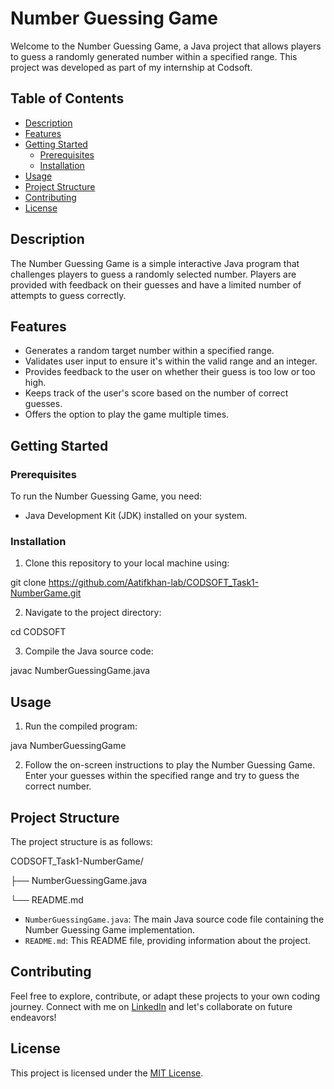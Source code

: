 # Number Guessing Game

Welcome to the Number Guessing Game, a Java project that allows players to guess a randomly generated number within a specified range. This project was developed as part of my internship at Codsoft.

## Table of Contents

- [Description](#description)
- [Features](#features)
- [Getting Started](#getting-started)
  - [Prerequisites](#prerequisites)
  - [Installation](#installation)
- [Usage](#usage)
- [Project Structure](#project-structure)
- [Contributing](#contributing)
- [License](#license)

## Description

The Number Guessing Game is a simple interactive Java program that challenges players to guess a randomly selected number. Players are provided with feedback on their guesses and have a limited number of attempts to guess correctly.

## Features

- Generates a random target number within a specified range.
- Validates user input to ensure it's within the valid range and an integer.
- Provides feedback to the user on whether their guess is too low or too high.
- Keeps track of the user's score based on the number of correct guesses.
- Offers the option to play the game multiple times.

## Getting Started

### Prerequisites

To run the Number Guessing Game, you need:

- Java Development Kit (JDK) installed on your system.

### Installation

1. Clone this repository to your local machine using:

git clone https://github.com/Aatifkhan-lab/CODSOFT_Task1-NumberGame.git

2. Navigate to the project directory:

cd CODSOFT

3. Compile the Java source code:

javac NumberGuessingGame.java

## Usage

1. Run the compiled program:

java NumberGuessingGame

2. Follow the on-screen instructions to play the Number Guessing Game. Enter your guesses within the specified range and try to guess the correct number.

## Project Structure

The project structure is as follows:

CODSOFT_Task1-NumberGame/

├── NumberGuessingGame.java

└── README.md

- `NumberGuessingGame.java`: The main Java source code file containing the Number Guessing Game implementation.
- `README.md`: This README file, providing information about the project.

## Contributing

Feel free to explore, contribute, or adapt these projects to your own coding journey. Connect with me on [LinkedIn](https://www.linkedin.com/in/aatif-khan-a24282227) and let's collaborate on future endeavors!

## License

This project is licensed under the [MIT License](LICENSE).
